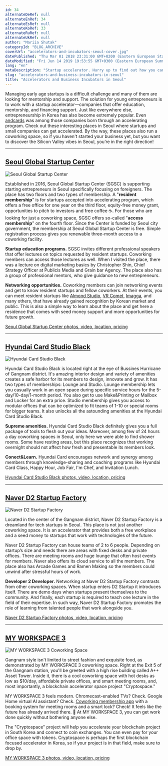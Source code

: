 ```yaml
---
id: 34
alternateDeRef: null
alternateEnRef: 34
alternateEsRef: null
alternateKoRef: 33
alternateRuRef: null
alternateUkRef: null
author: "Mariia Shutak"
categoryId: "BLOG_ARCHIVE"
coverUrl: "accelerators-and-incubators-seoul-cover.jpg"
datePublished: "Thu Mar 01 2018 23:31:00 GMT+0200 (Eastern European Standard Time)"
dateModified: "Fri Jun 14 2019 19:53:55 GMT+0300 (Eastern European Summer Time)"
lang: "en"
metaDescription: "Startup accelerator. Hurry up to find out how you can get your startup accelerated - discover the Silicon Valley vibes right here in Seoul. "
slug: "accelerators-and-business-incubators-in-seoul"
title: "Accelerators and Business Incubators in Seoul"
---
```


Managing early age startups is a difficult challenge and many of them are looking for mentorship and support. The solution for young entrepreneurs is to work with a startup accelerator—companies that offer education, mentorship, and financing support. Just like everywhere else, entrepreneurship in Korea has also become extremely popular. Even [andсards](https://andcards.com) was among those companies born through an accelerating program. Check out these interesting places in Seoul where startups and small companies can get accelerated. By the way, these places also run a coworking space, so if you haven't started your business yet, but you want to discover the Silicon Valley vibes in Seoul, you’re in the right direction!

---

## [Seoul Global Startup Center](http://seoulgsc.com/)

![Seoul Global Startup Center](https://s3.ap-northeast-2.amazonaws.com/blogs.andcards.com/accelerators-and-incubators-seoul-photo_SGSC.jpg|height=600,width=900)

Established in 2016, Seoul Global Startup Center (SGSC) is supporting starting entrepreneurs in Seoul specifically focusing on foreigners. The place has two floors and two types of membership. A "**resident membership**" is for startups accepted into accelerating program, which offers a free office for one year on the third floor, equity-free money grant, opportunities to pitch to investors and free coffee ☕️. For those who are looking for just a coworking space, SGSC offers so-called "**access membership**" on the fourth floor. Since the Center is funded by Seoul city government, the membership at Seoul Global Startup Center is free. Simple registration process gives you renewable three-month access to a coworking facility.

**Startup education programs.** SGSC invites different professional speakers that offer lectures on topics requested by resident startups. Coworking members can access those lectures as well. When I visited the place, there was a lecture on digital marketing basics by Christopher Shin, Chief Strategy Officer at Publicis Media and Grain bar Agency. The place also has a group of professional mentors, who give guidance to new entrepreneurs.

**Networking opportunities.** Coworking members can join networking events and get to know resident startups and fellow coworkers. At their events, you can meet resident startups like [Almond Studio](http://almond-studio.com), [VR Comet](https://www.vrcomet.co.kr/), [Imagga](https://imagga.com/), and many others, that have already gained recognition by Korean market and public. This is also a simple way to learn about the place and get here a residence that comes with seed money support and more opportunities for future growth.

[Seoul Global Startup Center photos, video, location, pricing](http://seoulgsc.com/)

---

## [Hyundai Card Studio Black](https://studioblack.hyundaicard.com/)

![Hyundai Card Studio Black](https://s3.ap-northeast-2.amazonaws.com/blogs.andcards.com/accelerators-and-incubators-seoul-photo_HCS.jpg|height=600,width=900)

Hyundai Card Studio Black is located right at the eye of Bussines Hurricane of Gangnam district. It's amazing interior design and variety of amenities creates a safe harbor for its members to design, innovate and grow. It has two types of memberships: Lounge and Studio. Lounge membership lets you casually work in an open space during specific service hours for the 5-day/10-day/1-month period. You also get to use Make&Printing or Mailbox and Locker for an extra price. Studio membership gives you access to modular offices that can be optimized to fit teams of 1-10 or special rooms for bigger teams. It also unlocks all the astounding amenities at the Hyundai Card Studio Black.

**Supreme amenities.** Hyundai Card Studio Black definitely gives you a full package of tools to flesh out your ideas. Moreover, among few of 24 hours a day coworking spaces in Seoul, only here we were able to find shower rooms. Some have resting areas, but this place recognizes that working overnight should not affect how fresh and presentable its members look.

**Conect&Learn.** Hyundai Card encourages network and synergy among members through knowledge-sharing and coaching programs like Hyundai Card Class, Happy Hour, Job Fair, I'm Chef, and Invitation Lunch.

[Hyundai Card Studio Black photos, video, location, pricing](https://studioblack.hyundaicard.com/)

---

## [Naver D2 Startup Factory](http://www.d2startup.com/)

![Naver D2 Startup Factory](https://s3.ap-northeast-2.amazonaws.com/blogs.andcards.com/accelerators-and-incubators-seoul-photo_naver_d2.jpg|height=599,width=900)

Located in the center of the Gangnam district, Naver D2 Startup Factory is a dreamland for tech startups in Seoul. This place is not just another coworking space. It is an accelerator that provides both a free workplace and a seed money to startups that work with technologies of the future.

Naver D2 Startup Factory can house teams of 2 to 6 people. Depending on startup’s size and needs there are areas with fixed desks and private offices. There are meeting rooms and huge lounge that often host events for members. Naver also offers its cloud service to all the members. The place also has Arcade Games and Ramen Making so the members could unwind after stressful hours of work.

**Developer 2 Developer.** Networking at Naver D2 Startup Factory contrasts from other coworking spaces. When startup enters D2 Startup it introduces itself. There are demo days when startups present themselves to the community. And finally, each startup is required to teach one lecture in the field of their expertise. In such way, Naver D2 Startup Factory promotes the role of learning from talented people that work alongside you.

[Naver D2 Startup Factory photos, video, location, pricing](http://www.d2startup.com/)

---

## [MY WORKSPACE 3](https://www.myworkspace.co.kr/)

![MY WORKSPACE 3 Coworking Space](https://s3.ap-northeast-2.amazonaws.com/blogs.andcards.com/accelerators-and-incubators-seoul-mws3.jpg|height=1067,width=1600)

Gangnam style isn't limited to street fashion and exquisite food, as demonstrated by MY WORKSPACE 3 coworking space. Right at the Exit 5 of the Gangnam station, you'll be greeted with a high rise building called A++ Asset Tower. Inside it, there is a cool coworking space with hot desks as low as $10/day, affordable private offices, and smart meeting rooms, and, most importantly, a blockchain accelerator space project "Cryptospace."

MY WORKSPACE 3 feels modern. Chromecast-enabled TVs? Check. Google Home virtual AI assistant? Check. [Coworking membership app](https://andcards.com) with a booking system for meeting rooms and a smart lock? Check! It feels like the future has already arrived there. 👾 At MY WORKSPACE 3, you can get work done quickly without bothering anyone else.

The "Cryptospace" project will help you accelerate your blockchain project in South Korea and connect to coin exchanges. You can even pay for your office space with tokens. Cryptospace is perhaps the first blockchain focused accelerator in Korea, so if your project is in that field, make sure to drop by.

[MY WORKSPACE 3 photos, video, location, pricing](https://www.myworkspace.co.kr/)
